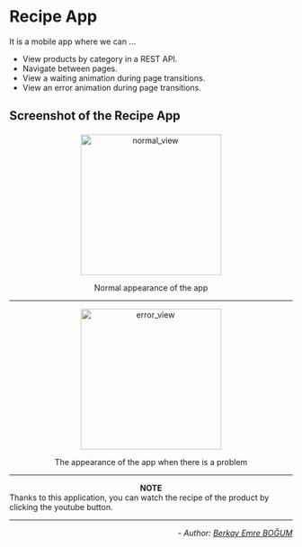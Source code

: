 # Recipe App

It is a mobile app where we can ...
- View products by category in a REST API.
- Navigate between pages.
- View a waiting animation during page transitions.
- View an error animation during page transitions.

## <p align="left" >  Screenshot of the Recipe App </p>
 

<p align="center">
<img alt="normal_view" src="screenshots/normal.gif" width="250">
<p align="center"> Normal appearance of the app </p>
</p>

<hr>

<p align="center">
<img alt="error_view" src="screenshots/error.gif" width="250">
<p align="center"> The appearance of the app when there is a problem </p>
</p>


<hr>

**<div align="center">NOTE</div>**
Thanks to this application, you can watch the recipe of the product by clicking the youtube button.<hr>

*<div align="end"> - Author: [Berkay Emre BOĞUM](https://www.linkedin.com/in/berkayemreb/) </div>*


